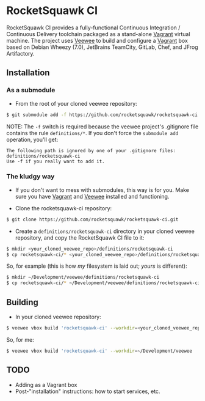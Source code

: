 RocketSquawk CI
===============

RocketSquawk CI provides a fully-functional Continuous Integration / Continuous
Delivery toolchain packaged as a stand-alone [Vagrant][1] virtual machine. The
project uses [Veewee][2] to build and configure a [Vagrant][1] box based on Debian
Wheezy (7.0), JetBrains TeamCity, GitLab, Chef, and JFrog Artifactory.

Installation
------------

### As a submodule

* From the root of your cloned veewee repository:

```bash
$ git submodule add -f https://github.com/rocketsquawk/rocketsquawk-ci.git definitions/rocketsquawk-ci
```

NOTE: The `-f` switch is required because the veewee project's .gitignore file contains the rule `definitions/*`. If you don't force the `submodule add` operation, you'll get:

	The following path is ignored by one of your .gitignore files:
	definitions/rocketsquawk-ci
	Use -f if you really want to add it.

### The kludgy way

* If you don't want to mess with submodules, this way is for you. Make sure you have [Vagrant][1] and [Veewee][2] installed and functioning.

* Clone the rocketsquawk-ci repository:

```bash
$ git clone https://github.com/rocketsquawk/rocketsquawk-ci.git
```

* Create a `definitions/rocketsquawk-ci` directory in your cloned veewee repository, and copy the RocketSquawk CI file to it:

```bash
$ mkdir <your_cloned_veewee_repo>/definitions/rocketsquawk-ci
$ cp rocketsquawk-ci/* <your_cloned_veewee_repo>/definitions/rocketsquawk-ci/
```
    
So, for example (this is how *my* filesystem is laid out; *yours* is different):

```bash
$ mkdir ~/Development/veewee/definitions/rocketsquawk-ci
$ cp rocketsquawk-ci/* ~/Development/veewee/definitions/rocketsquawk-ci/
```

Building
--------

* In your cloned veewee repository:

```bash
$ veewee vbox build 'rocketsquawk-ci' --workdir=<your_cloned_veewee_repo>
```

So, for me:
```bash
$ veewee vbox build 'rocketsquawk-ci' --workdir=~/Development/veewee
```

TODO
----

* Adding as a Vagrant box
* Post-"installation" instructions: how to start services, etc.

[1]: http://vagrantup.com "Vagrant"
[2]: https://github.com/jedi4ever/veewee "Veewee"
